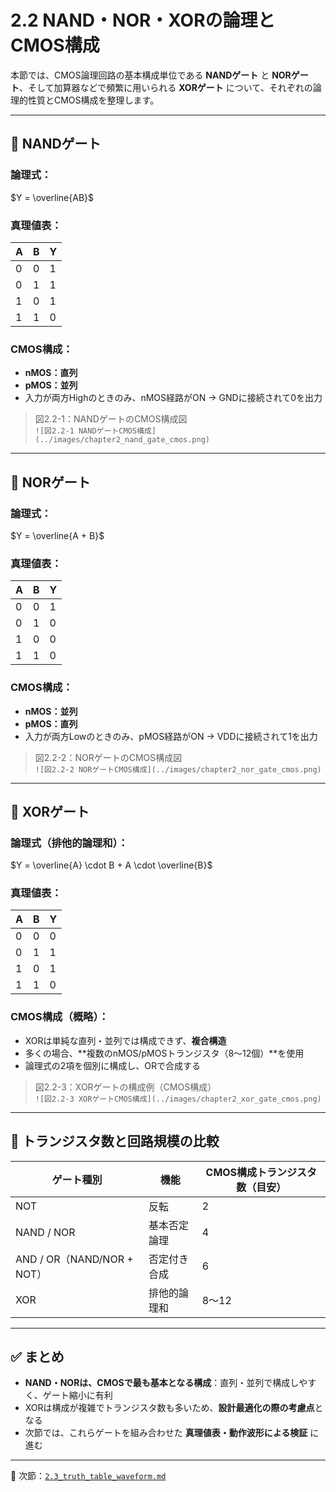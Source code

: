 # 2.2 NAND・NOR・XORの論理とCMOS構成

本節では、CMOS論理回路の基本構成単位である **NANDゲート** と **NORゲート**、そして加算器などで頻繁に用いられる **XORゲート** について、それぞれの論理的性質とCMOS構成を整理します。

---

## 🔹 NANDゲート

### 論理式：  
$Y = \overline{AB}$

### 真理値表：

| A | B | Y |
|---|---|---|
| 0 | 0 | 1 |
| 0 | 1 | 1 |
| 1 | 0 | 1 |
| 1 | 1 | 0 |

### CMOS構成：

- **nMOS：直列**
- **pMOS：並列**
- 入力が両方Highのときのみ、nMOS経路がON → GNDに接続されて0を出力

> 図2.2-1：NANDゲートのCMOS構成図  
> `![図2.2-1 NANDゲートCMOS構成](../images/chapter2_nand_gate_cmos.png)`

---

## 🔹 NORゲート

### 論理式：  
$Y = \overline{A + B}$

### 真理値表：

| A | B | Y |
|---|---|---|
| 0 | 0 | 1 |
| 0 | 1 | 0 |
| 1 | 0 | 0 |
| 1 | 1 | 0 |

### CMOS構成：

- **nMOS：並列**
- **pMOS：直列**
- 入力が両方Lowのときのみ、pMOS経路がON → VDDに接続されて1を出力

> 図2.2-2：NORゲートのCMOS構成図  
> `![図2.2-2 NORゲートCMOS構成](../images/chapter2_nor_gate_cmos.png)`

---

## 🔹 XORゲート

### 論理式（排他的論理和）：  
$Y = \overline{A} \cdot B + A \cdot \overline{B}$

### 真理値表：

| A | B | Y |
|---|---|---|
| 0 | 0 | 0 |
| 0 | 1 | 1 |
| 1 | 0 | 1 |
| 1 | 1 | 0 |

### CMOS構成（概略）：

- XORは単純な直列・並列では構成できず、**複合構造**
- 多くの場合、**複数のnMOS/pMOSトランジスタ（8〜12個）**を使用
- 論理式の2項を個別に構成し、ORで合成する

> 図2.2-3：XORゲートの構成例（CMOS構成）  
> `![図2.2-3 XORゲートCMOS構成](../images/chapter2_xor_gate_cmos.png)`

---

## 🔧 トランジスタ数と回路規模の比較

| ゲート種別 | 機能 | CMOS構成トランジスタ数（目安） |
|------------|------|----------------------------|
| NOT | 反転 | 2 |
| NAND / NOR | 基本否定論理 | 4 |
| AND / OR（NAND/NOR + NOT） | 否定付き合成 | 6 |
| XOR | 排他的論理和 | 8〜12 |

---

## ✅ まとめ

- **NAND・NORは、CMOSで最も基本となる構成**：直列・並列で構成しやすく、ゲート縮小に有利
- XORは構成が複雑でトランジスタ数も多いため、**設計最適化の際の考慮点**となる
- 次節では、これらゲートを組み合わせた **真理値表・動作波形による検証** に進む

---

📎 次節：[`2.3_truth_table_waveform.md`](./2.3_truth_table_waveform.md)
